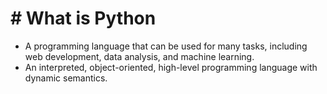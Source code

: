 # # What is Python 

- A programming language that can be used for many tasks, including web development, data analysis, and machine learning.
- An interpreted, object-oriented, high-level programming language with dynamic semantics.
